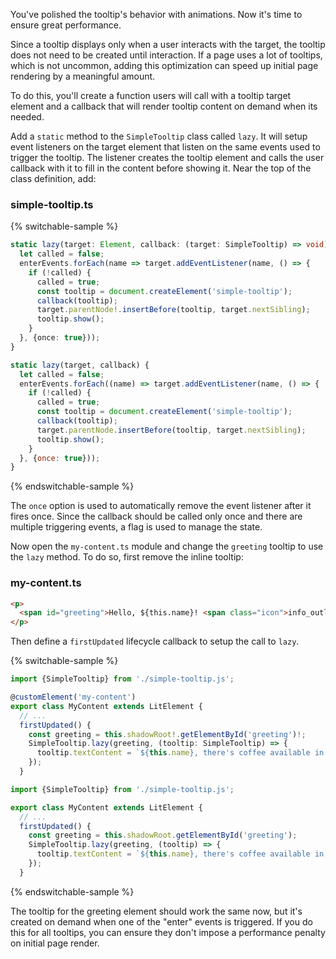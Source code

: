 You've polished the tooltip's behavior with animations. Now it's time to ensure
great performance.

Since a tooltip displays only when a user interacts with the target, the tooltip
does not need to be created until interaction. If a page uses a lot of
tooltips, which is not uncommon, adding this optimization can speed up initial
page rendering by a meaningful amount.

To do this, you'll create a function users will call with a tooltip target
element and a callback that will render tooltip content on demand when
its needed.

Add a `static` method to the `SimpleTooltip` class called
`lazy`. It will setup event listeners on the target element that listen on the
same events used to trigger the tooltip. The listener creates the tooltip
element and calls the user callback with it to fill in the content before
showing it. Near the top of the class definition, add:

### simple-tooltip.ts
{% switchable-sample %}

```ts
static lazy(target: Element, callback: (target: SimpleTooltip) => void) {
  let called = false;
  enterEvents.forEach(name => target.addEventListener(name, () => {
    if (!called) {
      called = true;
      const tooltip = document.createElement('simple-tooltip');
      callback(tooltip);
      target.parentNode!.insertBefore(tooltip, target.nextSibling);
      tooltip.show();
    }
  }, {once: true}));
}
```

```js
static lazy(target, callback) {
  let called = false;
  enterEvents.forEach((name) => target.addEventListener(name, () => {
    if (!called) {
      called = true;
      const tooltip = document.createElement('simple-tooltip');
      callback(tooltip);
      target.parentNode.insertBefore(tooltip, target.nextSibling);
      tooltip.show();
    }
  }, {once: true}));
}
```

{% endswitchable-sample %}

<aside class="info">The <code>once</code> option is used to automatically
remove the event listener after it fires once. Since the callback should be
called only once and there are multiple triggering events, a flag is used to
manage the state.</aside>

Now open the `my-content.ts` module and change the `greeting` tooltip to use
the `lazy` method. To do so, first remove the inline tooltip:

### my-content.ts
```html
<p>
  <span id="greeting">Hello, ${this.name}! <span class="icon">info_outline</span></span>
</p>
```

Then define a `firstUpdated` lifecycle callback to setup the call to `lazy`.

{% switchable-sample %}

```ts
import {SimpleTooltip} from './simple-tooltip.js';

@customElement('my-content')
export class MyContent extends LitElement {
  // ...
  firstUpdated() {
    const greeting = this.shadowRoot!.getElementById('greeting')!;
    SimpleTooltip.lazy(greeting, (tooltip: SimpleTooltip) => {
      tooltip.textContent = `${this.name}, there's coffee available in the lounge.`;
    });
  }
```

```js
import {SimpleTooltip} from './simple-tooltip.js';

export class MyContent extends LitElement {
  // ...
  firstUpdated() {
    const greeting = this.shadowRoot.getElementById('greeting');
    SimpleTooltip.lazy(greeting, (tooltip) => {
      tooltip.textContent = `${this.name}, there's coffee available in the lounge.`;
    });
  }
```

{% endswitchable-sample %}

The tooltip for the greeting element should work the same now, but it's created
on demand when one of the "enter" events is triggered. If you do this for
all tooltips, you can ensure they don't impose a performance penalty on
initial page render.
